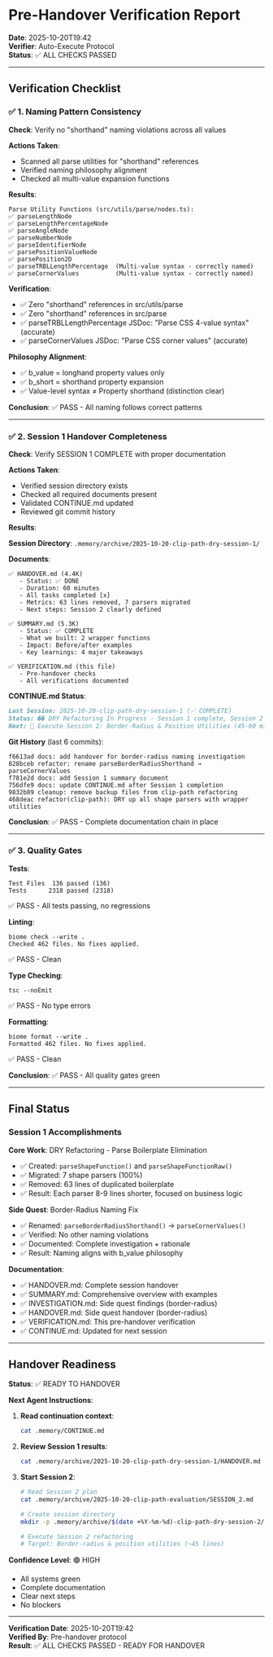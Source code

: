 # Pre-Handover Verification Report

**Date**: 2025-10-20T19:42  
**Verifier**: Auto-Execute Protocol  
**Status**: ✅ ALL CHECKS PASSED

---

## Verification Checklist

### ✅ 1. Naming Pattern Consistency

**Check**: Verify no "shorthand" naming violations across all values

**Actions Taken**:
- Scanned all parse utilities for "shorthand" references
- Verified naming philosophy alignment
- Checked all multi-value expansion functions

**Results**:
```
Parse Utility Functions (src/utils/parse/nodes.ts):
✅ parseLengthNode
✅ parseLengthPercentageNode  
✅ parseAngleNode
✅ parseNumberNode
✅ parseIdentifierNode
✅ parsePositionValueNode
✅ parsePosition2D
✅ parseTRBLLengthPercentage  (Multi-value syntax - correctly named)
✅ parseCornerValues          (Multi-value syntax - correctly named)
```

**Verification**:
- ✅ Zero "shorthand" references in src/utils/parse
- ✅ Zero "shorthand" references in src/parse
- ✅ parseTRBLLengthPercentage JSDoc: "Parse CSS 4-value syntax" (accurate)
- ✅ parseCornerValues JSDoc: "Parse CSS corner values" (accurate)

**Philosophy Alignment**:
- ✅ b_value = longhand property values only
- ✅ b_short = shorthand property expansion
- ✅ Value-level syntax ≠ Property shorthand (distinction clear)

**Conclusion**: ✅ PASS - All naming follows correct patterns

---

### ✅ 2. Session 1 Handover Completeness

**Check**: Verify SESSION 1 COMPLETE with proper documentation

**Actions Taken**:
- Verified session directory exists
- Checked all required documents present
- Validated CONTINUE.md updated
- Reviewed git commit history

**Results**:

**Session Directory**: `.memory/archive/2025-10-20-clip-path-dry-session-1/`

**Documents**:
```
✅ HANDOVER.md (4.4K)
   - Status: ✅ DONE
   - Duration: 60 minutes
   - All tasks completed [x]
   - Metrics: 63 lines removed, 7 parsers migrated
   - Next steps: Session 2 clearly defined

✅ SUMMARY.md (5.3K)
   - Status: ✅ COMPLETE
   - What we built: 2 wrapper functions
   - Impact: Before/after examples
   - Key learnings: 4 major takeaways

✅ VERIFICATION.md (this file)
   - Pre-handover checks
   - All verifications documented
```

**CONTINUE.md Status**:
```markdown
Last Session: 2025-10-20-clip-path-dry-session-1 (✅ COMPLETE)
Status: �� DRY Refactoring In Progress - Session 1 complete, Session 2 ready
Next: 🎯 Execute Session 2: Border-Radius & Position Utilities (45-60 min)
```

**Git History** (last 6 commits):
```
f6613ad docs: add handover for border-radius naming investigation
828bceb refactor: rename parseBorderRadiusShorthand → parseCornerValues
f781e2d docs: add Session 1 summary document
756dfe9 docs: update CONTINUE.md after Session 1 completion
9832b89 cleanup: remove backup files from clip-path refactoring
468deac refactor(clip-path): DRY up all shape parsers with wrapper utilities
```

**Conclusion**: ✅ PASS - Complete documentation chain in place

---

### ✅ 3. Quality Gates

**Tests**: 
```
Test Files  136 passed (136)
Tests      2318 passed (2318)
```
✅ PASS - All tests passing, no regressions

**Linting**:
```
biome check --write .
Checked 462 files. No fixes applied.
```
✅ PASS - Clean

**Type Checking**:
```
tsc --noEmit
```
✅ PASS - No type errors

**Formatting**:
```
biome format --write .
Formatted 462 files. No fixes applied.
```
✅ PASS - Clean

**Conclusion**: ✅ PASS - All quality gates green

---

## Final Status

### Session 1 Accomplishments

**Core Work**: DRY Refactoring - Parse Boilerplate Elimination
- ✅ Created: `parseShapeFunction()` and `parseShapeFunctionRaw()`
- ✅ Migrated: 7 shape parsers (100%)
- ✅ Removed: 63 lines of duplicated boilerplate
- ✅ Result: Each parser 8-9 lines shorter, focused on business logic

**Side Quest**: Border-Radius Naming Fix
- ✅ Renamed: `parseBorderRadiusShorthand()` → `parseCornerValues()`
- ✅ Verified: No other naming violations
- ✅ Documented: Complete investigation + rationale
- ✅ Result: Naming aligns with b_value philosophy

**Documentation**:
- ✅ HANDOVER.md: Complete session handover
- ✅ SUMMARY.md: Comprehensive overview with examples
- ✅ INVESTIGATION.md: Side quest findings (border-radius)
- ✅ HANDOVER.md: Side quest handover (border-radius)
- ✅ VERIFICATION.md: This pre-handover verification
- ✅ CONTINUE.md: Updated for next session

---

## Handover Readiness

**Status**: ✅ READY TO HANDOVER

**Next Agent Instructions**:

1. **Read continuation context**:
   ```bash
   cat .memory/CONTINUE.md
   ```

2. **Review Session 1 results**:
   ```bash
   cat .memory/archive/2025-10-20-clip-path-dry-session-1/HANDOVER.md
   ```

3. **Start Session 2**:
   ```bash
   # Read Session 2 plan
   cat .memory/archive/2025-10-20-clip-path-evaluation/SESSION_2.md
   
   # Create session directory
   mkdir -p .memory/archive/$(date +%Y-%m-%d)-clip-path-dry-session-2/
   
   # Execute Session 2 refactoring
   # Target: Border-radius & position utilities (~45 lines)
   ```

**Confidence Level**: 🟢 HIGH
- All systems green
- Complete documentation
- Clear next steps
- No blockers

---

**Verification Date**: 2025-10-20T19:42  
**Verified By**: Pre-handover protocol  
**Result**: ✅ ALL CHECKS PASSED - READY FOR HANDOVER
